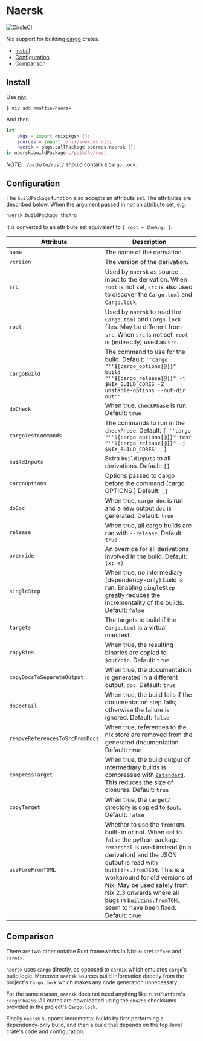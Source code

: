 # Naersk

[![CircleCI](https://circleci.com/gh/nmattia/naersk.svg?style=svg)](https://circleci.com/gh/nmattia/naersk)

Nix support for building [cargo] crates.

* [Install](#install)
* [Configuration](#configuration)
* [Comparison](#install)

## Install

Use [niv]:

``` shell
$ niv add nmattia/naersk
```

And then

``` nix
let
    pkgs = import <nixpkgs> {};
    sources = import ./nix/sources.nix;
    naersk = pkgs.callPackage sources.naersk {};
in naersk.buildPackage ./path/to/rust
```

_NOTE_: `./path/to/rust/` should contain a `Cargo.lock`.

## Configuration

The `buildPackage` function also accepts an attribute set. The attributes are
described below. When the argument passed in _not_ an attribute set, e.g.

``` nix
naersk.buildPackage theArg
```

it is converted to an attribute set equivalent to `{ root = theArg; }`.

| Attribute | Description |
| - | - |
| `name` | The name of the derivation. |
| `version` | The version of the derivation. |
| `src` | Used by `naersk` as source input to the derivation. When `root` is not set, `src` is also used to discover the `Cargo.toml` and `Cargo.lock`. |
| `root` | Used by `naersk` to read the `Cargo.toml` and `Cargo.lock` files. May be different from `src`. When `src` is not set, `root` is (indirectly) used as `src`. |
| `cargoBuild` | The command to use for the build. Default: `''cargo "''${cargo_options[@]}" build "''${cargo_release[@]}" -j $NIX_BUILD_CORES -Z unstable-options --out-dir out''` |
| `doCheck` | When true, `checkPhase` is run. Default: `true` |
| `cargoTestCommands` | The commands to run in the `checkPhase`. Default: `[ ''cargo "''${cargo_options[@]}" test "''${cargo_release[@]}" -j $NIX_BUILD_CORES'' ]` |
| `buildInputs` | Extra `buildInputs` to all derivations. Default: `[]` |
| `cargoOptions` | Options passed to cargo before the command (cargo OPTIONS <cmd>) Default: `[]` |
| `doDoc` | When true, `cargo doc` is run and a new output `doc` is generated. Default: `true` |
| `release` | When true, all cargo builds are run with `--release`. Default: `true` |
| `override` | An override for all derivations involved in the build. Default: `(x: x)` |
| `singleStep` | When true, no intermediary (dependency-only) build is run. Enabling `singleStep` greatly reduces the incrementality of the builds. Default: `false` |
| `targets` | The targets to build if the `Cargo.toml` is a virtual manifest. |
| `copyBins` | When true, the resulting binaries are copied to `$out/bin`. Default: `true` |
| `copyDocsToSeparateOutput` | When true, the documentation is generated in a different output, `doc`. Default: `true` |
| `doDocFail` | When true, the build fails if the documentation step fails; otherwise the failure is ignored. Default: `false` |
| `removeReferencesToSrcFromDocs` | When true, references to the nix store are removed from the generated documentation. Default: `true` |
| `compressTarget` | When true, the build output of intermediary builds is compressed with [`Zstandard`](https://facebook.github.io/zstd/). This reduces the size of closures. Default: `true` |
| `copyTarget` | When true, the `target/` directory is copied to `$out`. Default: `false` |
| `usePureFromTOML` | Whether to use the `fromTOML` built-in or not. When set to `false` the python package `remarshal` is used instead (in a derivation) and the JSON output is read with `builtins.fromJSON`. This is a workaround for old versions of Nix. May be used safely from Nix 2.3 onwards where all bugs in `builtins.fromTOML` seem to have been fixed. Default: `true` |

## Comparison

There are two other notable Rust frameworks in Nix: `rustPlatform` and
`carnix`.

`naersk` uses `cargo` directly, as opposed to `carnix` which emulates `cargo`'s
build logic. Moreover `naersk` sources build information directly from the
project's `Cargo.lock` which makes any code generation unnecessary.

For the same reason, `naersk` does not need anything like `rustPlatform`'s
`cargoSha256`. All crates are downloaded using the `sha256` checksums provided
in the project's `Cargo.lock`.

Finally `naersk` supports incremental builds by first performing a
dependency-only build, and _then_ a build that depends on the top-level crate's
code and configuration.

[cargo]: https://crates.io/
[niv]: https://github.com/nmattia/niv
